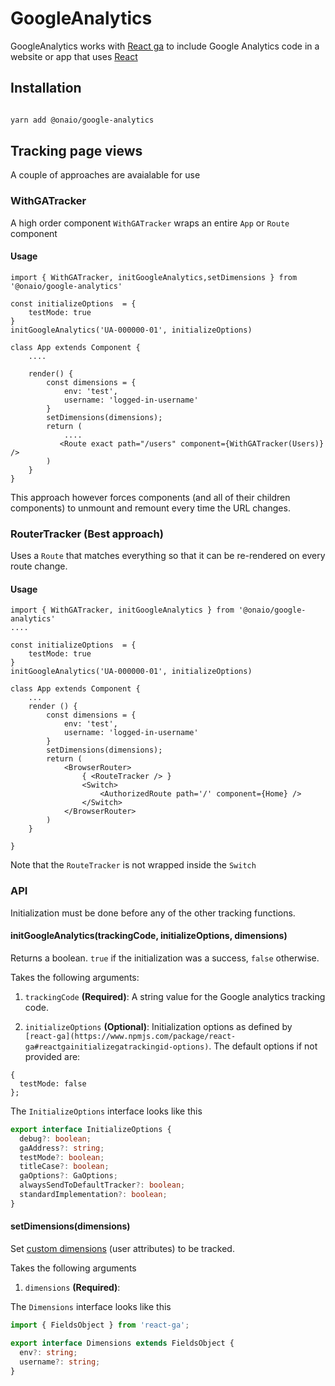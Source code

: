 # GoogleAnalytics

GoogleAnalytics works with [React ga](https://github.com/react-ga/react-ga) to include Google Analytics code in a website or app that uses [React](https://facebook.github.io/react/)

## Installation

```sh

yarn add @onaio/google-analytics
```

## Tracking page views

A couple of approaches are avaialable for use

### WithGATracker

A high order component `WithGATracker` wraps an entire `App` or `Route` component

#### Usage

```
import { WithGATracker, initGoogleAnalytics,setDimensions } from '@onaio/google-analytics'

const initializeOptions  = {
    testMode: true
}
initGoogleAnalytics('UA-000000-01', initializeOptions)

class App extends Component {
    ....

    render() {
        const dimensions = {
            env: 'test',
            username: 'logged-in-username'
        }
        setDimensions(dimensions);
        return (
            ....
           <Route exact path="/users" component={WithGATracker(Users)} />
        )
    }
}
```

This approach however forces components (and all of their children components) to unmount and remount every time the URL changes.

### RouterTracker (Best approach)

Uses a `Route` that matches everything so that it can be re-rendered on every route change.

#### Usage

```
import { WithGATracker, initGoogleAnalytics } from '@onaio/google-analytics'
....

const initializeOptions  = {
    testMode: true
}
initGoogleAnalytics('UA-000000-01', initializeOptions)

class App extends Component {
    ...
    render () {
        const dimensions = {
            env: 'test',
            username: 'logged-in-username'
        }
        setDimensions(dimensions);
        return (
            <BrowserRouter>
                { <RouteTracker /> }
                <Switch>
                    <AuthorizedRoute path='/' component={Home} />
                </Switch>
            </BrowserRouter>
        )
    }

}
```

Note that the `RouteTracker` is not wrapped inside the `Switch`

### API

Initialization must be done before any of the other tracking functions.

#### initGoogleAnalytics(trackingCode, initializeOptions, dimensions)

Returns a boolean. `true` if the initialization was a success, `false` otherwise.

Takes the following arguments:

1. `trackingCode` **(Required)**: A string value for the Google analytics tracking code.

2. `initializeOptions` **(Optional)**: Initialization options as defined by `[react-ga](https://www.npmjs.com/package/react-ga#reactgainitializegatrackingid-options)`. The default options if not provided are:

```
{
  testMode: false
};
```

The `InitializeOptions` interface looks like this

```ts
export interface InitializeOptions {
  debug?: boolean;
  gaAddress?: string;
  testMode?: boolean;
  titleCase?: boolean;
  gaOptions?: GaOptions;
  alwaysSendToDefaultTracker?: boolean;
  standardImplementation?: boolean;
}
```

#### setDimensions(dimensions)

Set [custom dimensions](https://www.npmjs.com/package/react-ga#reactgasetfieldsobject) (user attributes) to be tracked.

Takes the following arguments

1. `dimensions` **(Required)**:

The `Dimensions` interface looks like this

```ts
import { FieldsObject } from 'react-ga';

export interface Dimensions extends FieldsObject {
  env?: string;
  username?: string;
}
```
